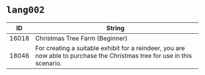 # `lang002`

| ID | String |
| -- | ------ |
| 16018 | Christmas Tree Farm (Beginner) |
| 18046 | For creating a suitable exhibit for a reindeer, you are now able to purchase the Christmas tree for use in this scenario. |
